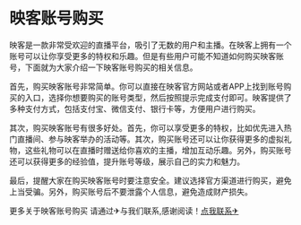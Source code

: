 # 映客账号购买

映客是一款非常受欢迎的直播平台，吸引了无数的用户和主播。在映客上拥有一个账号可以让你享受更多的特权和乐趣。但是有些用户可能不知道如何购买映客账号，下面就为大家介绍一下映客账号购买的相关信息。

首先，购买映客账号非常简单。你可以直接在映客官方网站或者APP上找到账号购买的入口，选择你想要购买的账号类型，然后按照提示完成支付即可。映客提供了多种支付方式，包括支付宝、微信支付、银行卡等，方便用户进行购买。

其次，购买映客账号有很多好处。首先，你可以享受更多的特权，比如优先进入热门直播间、参与映客举办的活动等。其次，购买账号还可以让你获得更多的虚拟礼物，这些礼物可以在直播时赠送给你喜欢的主播，增加互动乐趣。另外，购买账号还可以获得更多的经验值，提升账号等级，展示自己的实力和魅力。

最后，提醒大家在购买映客账号时要注意安全。建议选择官方渠道进行购买，避免上当受骗。另外，购买账号后不要泄露个人信息，避免造成财产损失。

更多关于映客账号购买 请通过✈与我们联系,感谢阅读！[点我联系✈](https://box.G208.com)